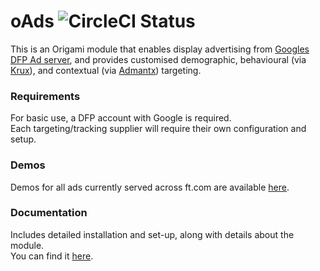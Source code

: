 # oAds ![CircleCI Status](https://circleci.com/gh/Financial-Times/o-ads.svg?style=shield&circle-token=36a37c6ca27a08408c2575c7834f5f6f5c5c9d21)

This is an Origami module that enables display advertising from [Googles DFP Ad server](http://www.google.com/dfp), and provides customised demographic, behavioural (via [Krux](http://www.krux.com/)), and contextual (via [Admantx](http://admantx.com/)) targeting.

### Requirements
For basic use, a DFP account with Google is required.  
Each targeting/tracking supplier will require their own configuration and setup.

### Demos
Demos for all ads currently served across ft.com are available [here](http://registry.origami.ft.com/components/o-ads).

### Documentation

Includes detailed installation and set-up, along with details about the module.  
You can find it [here](https://financial-times.github.io/o-ads).

